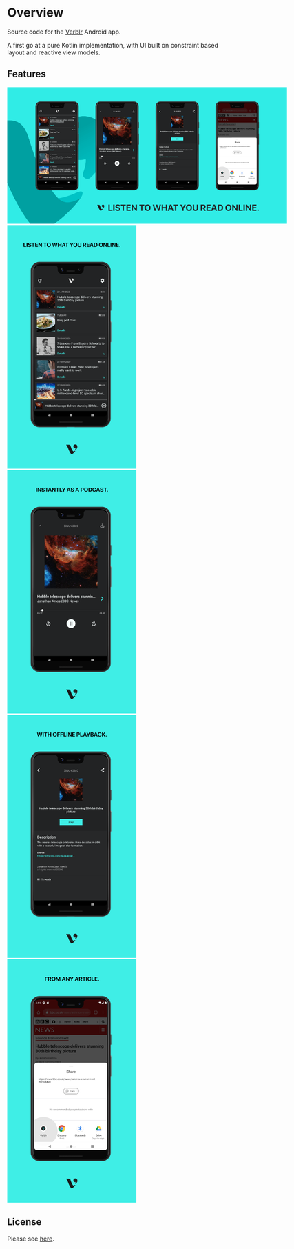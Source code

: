 # Overview 
Source code for the [Verblr](https://verblr.com) Android app. 

A first go at a pure Kotlin implementation, with UI built on constraint based layout and reactive view models.

## Features

<img src="./imgs/playstore.png" alt="Playstore Feature" style="max-width:650px;"/>
<img src="./imgs/listen.png" alt="Listen to what you read online" style="max-width:300px;"/>
<img src="./imgs/podcast.png" alt="Instantly as a podcast" style="max-width:300px;"/>
<img src="./imgs/offline.png" alt="With offline playback" style="max-width:300px;"/>
<img src="./imgs/any.png" alt="From any article" style="max-width:300px;"/>

## License
Please see [here](https://choosealicense.com/no-permission/).